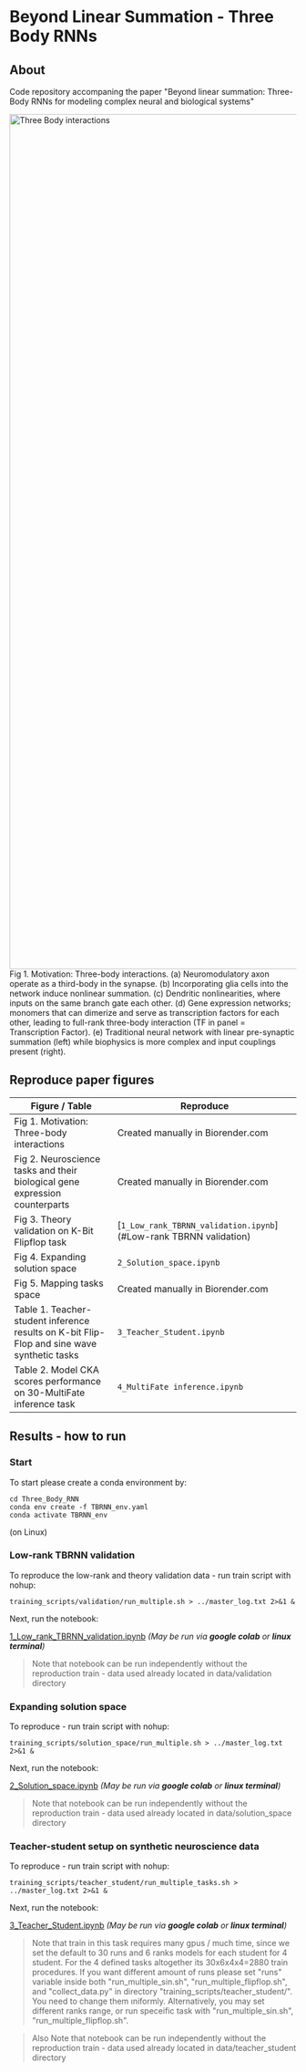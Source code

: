 # Beyond Linear Summation - Three Body RNNs

## About
Code repository accompaning the paper "Beyond linear summation: Three-Body RNNs for modeling complex neural and biological systems"

<img width="2250" height="1500" alt="Three Body interactions" src="https://github.com/user-attachments/assets/0a406309-1f0f-4786-9e3c-6a9fe0a1ce11" />
Fig 1. Motivation: Three-body interactions. (a) Neuromodulatory axon operate
as a third-body in the synapse. (b) Incorporating glia cells into the network induce
nonlinear summation. (c) Dendritic nonlinearities, where inputs on the same branch
gate each other. (d) Gene expression networks; monomers that can dimerize and serve
as transcription factors for each other, leading to full-rank three-body interaction (TF
in panel = Transcription Factor). (e) Traditional neural network with linear
pre-synaptic summation (left) while biophysics is more complex and input couplings
present (right). 


## Reproduce paper figures

|Figure / Table         | Reproduce |
|----------------------|------|
|Fig 1. Motivation: Three-body interactions|Created manually in Biorender.com|
|Fig 2. Neuroscience tasks and their biological gene expression counterparts|Created manually in Biorender.com|
|Fig 3. Theory validation on K-Bit Flipflop task|[`1_Low_rank_TBRNN_validation.ipynb`](#Low-rank TBRNN validation)|
|Fig 4. Expanding solution space|`2_Solution_space.ipynb`|
|Fig 5. Mapping tasks space|Created manually in Biorender.com|
|Table 1. Teacher-student inference results on K-bit Flip-Flop and sine wave synthetic tasks|`3_Teacher_Student.ipynb`|
|Table 2. Model CKA scores performance on 30-MultiFate inference task|`4_MultiFate inference.ipynb`|

## Results - how to run
### Start
To start please create a conda environment by:
```
cd Three_Body_RNN
conda env create -f TBRNN_env.yaml
conda activate TBRNN_env
```
(on Linux)

### Low-rank TBRNN validation
To reproduce the low-rank and theory validation data - run train script with nohup:
```
training_scripts/validation/run_multiple.sh > ../master_log.txt 2>&1 &
```
Next, run the notebook:

[1_Low_rank_TBRNN_validation.ipynb](notebooks/1_Low_rank_TBRNN_validation.ipynb)
*(May be run via **google colab** or **linux terminal**)*
> Note that notebook can be run independently without the reproduction train - data used already located in data/validation directory

### Expanding solution space
To reproduce - run train script with nohup:
```
training_scripts/solution_space/run_multiple.sh > ../master_log.txt 2>&1 &
```
Next, run the notebook:

[2_Solution_space.ipynb](notebooks/2_Solution_space.ipynb)
*(May be run via **google colab** or **linux terminal**)*
> Note that notebook can be run independently without the reproduction train - data used already located in data/solution_space directory

### Teacher-student setup on synthetic neuroscience data
To reproduce - run train script with nohup:
```
training_scripts/teacher_student/run_multiple_tasks.sh > ../master_log.txt 2>&1 &
```
Next, run the notebook:

[3_Teacher_Student.ipynb](notebooks/3_Teacher_Student.ipynb)
*(May be run via **google colab** or **linux terminal**)*
> Note that train in this task requires many gpus / much time, since we set the default to 30 runs and 6 ranks models for each student for 4 student. For the 4 defined tasks altogether its 30x6x4x4=2880 train procedures. If you want different amount of runs please set "runs" variable inside both "run_multiple_sin.sh", "run_multiple_flipflop.sh", and "collect_data.py" in directory "training_scripts/teacher_student/". You need to change them וniformly. Alternatively, you may set different ranks range, or run speceific task with "run_multiple_sin.sh", "run_multiple_flipflop.sh".

> Also Note that notebook can be run independently without the reproduction train - data used already located in data/teacher_student directory
